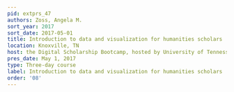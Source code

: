 ```yaml
---
pid: extprs_47
authors: Zoss, Angela M.
sort_year: 2017
sort_date: 2017-05-01
title: Introduction to data and visualization for humanities scholars
location: Knoxville, TN
host: the Digital Scholarship Bootcamp, hosted by University of Tennessee, Knoxville
pres_date: May 1, 2017
type: Three-day course
label: Introduction to data and visualization for humanities scholars
order: '08'
---
```


